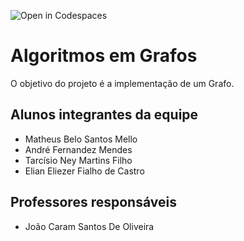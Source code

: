 ![Open in Codespaces](https://classroom.github.com/assets/open-in-codespaces-abfff4d4e15f9e1bd8274d9a39a0befe03a0632bb0f153d0ec72ff541cedbe34.svg)
# Algoritmos em Grafos
O objetivo do projeto é a implementação de um Grafo.

## Alunos integrantes da equipe

* Matheus Belo Santos Mello
* André Fernandez Mendes
* Tarcísio Ney Martins Filho
* Elian Eliezer Fialho de Castro

## Professores responsáveis

* João Caram Santos De Oliveira



